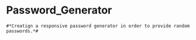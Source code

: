 # Password_Generator
    #*Creatign a responsive password generator in order to provide random passwords.*#